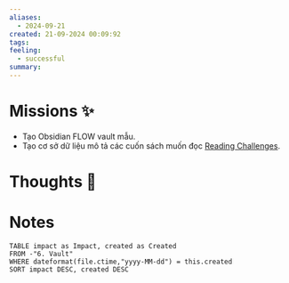 ```yaml
---
aliases:
  - 2024-09-21
created: 21-09-2024 00:09:92
tags: 
feeling:
  - successful
summary:
---
```

# Missions ✨

- Tạo Obsidian FLOW vault mẫu.
- Tạo cơ sở dữ liệu mô tả các cuốn sách muốn đọc [Reading Challenges](../4.%20Blueprint/Reading%20Challenges.md).

# Thoughts 💬


# Notes

```dataview
TABLE impact as Impact, created as Created
FROM -"6. Vault"
WHERE dateformat(file.ctime,"yyyy-MM-dd") = this.created
SORT impact DESC, created DESC
```
